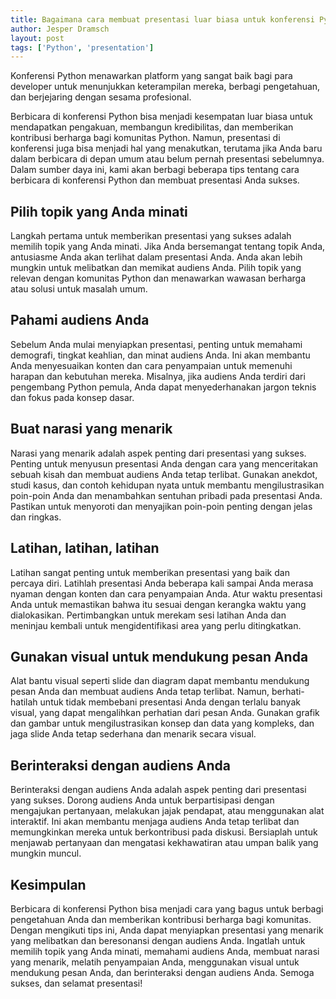 ```yaml
---
title: Bagaimana cara membuat presentasi luar biasa untuk konferensi Python?
author: Jesper Dramsch
layout: post
tags: ['Python', 'presentation']
---
```


Konferensi Python menawarkan platform yang sangat baik bagi para developer untuk menunjukkan keterampilan mereka, berbagi pengetahuan, dan berjejaring dengan sesama profesional.

Berbicara di konferensi Python bisa menjadi kesempatan luar biasa untuk mendapatkan pengakuan, membangun kredibilitas, dan memberikan kontribusi berharga bagi komunitas Python. Namun, presentasi di konferensi juga bisa menjadi hal yang menakutkan, terutama jika Anda baru dalam berbicara di depan umum atau belum pernah presentasi sebelumnya. Dalam sumber daya ini, kami akan berbagi beberapa tips tentang cara berbicara di konferensi Python dan membuat presentasi Anda sukses.

## Pilih topik yang Anda minati

Langkah pertama untuk memberikan presentasi yang sukses adalah memilih topik yang Anda minati. Jika Anda bersemangat tentang topik Anda, antusiasme Anda akan terlihat dalam presentasi Anda. Anda akan lebih mungkin untuk melibatkan dan memikat audiens Anda. Pilih topik yang relevan dengan komunitas Python dan menawarkan wawasan berharga atau solusi untuk masalah umum.

## Pahami audiens Anda

Sebelum Anda mulai menyiapkan presentasi, penting untuk memahami demografi, tingkat keahlian, dan minat audiens Anda. Ini akan membantu Anda menyesuaikan konten dan cara penyampaian untuk memenuhi harapan dan kebutuhan mereka. Misalnya, jika audiens Anda terdiri dari pengembang Python pemula, Anda dapat menyederhanakan jargon teknis dan fokus pada konsep dasar.

## Buat narasi yang menarik

Narasi yang menarik adalah aspek penting dari presentasi yang sukses. Penting untuk menyusun presentasi Anda dengan cara yang menceritakan sebuah kisah dan membuat audiens Anda tetap terlibat. Gunakan anekdot, studi kasus, dan contoh kehidupan nyata untuk membantu mengilustrasikan poin-poin Anda dan menambahkan sentuhan pribadi pada presentasi Anda. Pastikan untuk menyoroti dan menyajikan poin-poin penting dengan jelas dan ringkas.

## Latihan, latihan, latihan

Latihan sangat penting untuk memberikan presentasi yang baik dan percaya diri. Latihlah presentasi Anda beberapa kali sampai Anda merasa nyaman dengan konten dan cara penyampaian Anda. Atur waktu presentasi Anda untuk memastikan bahwa itu sesuai dengan kerangka waktu yang dialokasikan. Pertimbangkan untuk merekam sesi latihan Anda dan meninjau kembali untuk mengidentifikasi area yang perlu ditingkatkan.

## Gunakan visual untuk mendukung pesan Anda

Alat bantu visual seperti slide dan diagram dapat membantu mendukung pesan Anda dan membuat audiens Anda tetap terlibat. Namun, berhati-hatilah untuk tidak membebani presentasi Anda dengan terlalu banyak visual, yang dapat mengalihkan perhatian dari pesan Anda. Gunakan grafik dan gambar untuk mengilustrasikan konsep dan data yang kompleks, dan jaga slide Anda tetap sederhana dan menarik secara visual.

## Berinteraksi dengan audiens Anda

Berinteraksi dengan audiens Anda adalah aspek penting dari presentasi yang sukses. Dorong audiens Anda untuk berpartisipasi dengan mengajukan pertanyaan, melakukan jajak pendapat, atau menggunakan alat interaktif. Ini akan membantu menjaga audiens Anda tetap terlibat dan memungkinkan mereka untuk berkontribusi pada diskusi. Bersiaplah untuk menjawab pertanyaan dan mengatasi kekhawatiran atau umpan balik yang mungkin muncul.

## Kesimpulan

Berbicara di konferensi Python bisa menjadi cara yang bagus untuk berbagi pengetahuan Anda dan memberikan kontribusi berharga bagi komunitas. Dengan mengikuti tips ini, Anda dapat menyiapkan presentasi yang menarik yang melibatkan dan beresonansi dengan audiens Anda. Ingatlah untuk memilih topik yang Anda minati, memahami audiens Anda, membuat narasi yang menarik, melatih penyampaian Anda, menggunakan visual untuk mendukung pesan Anda, dan berinteraksi dengan audiens Anda. Semoga sukses, dan selamat presentasi!
